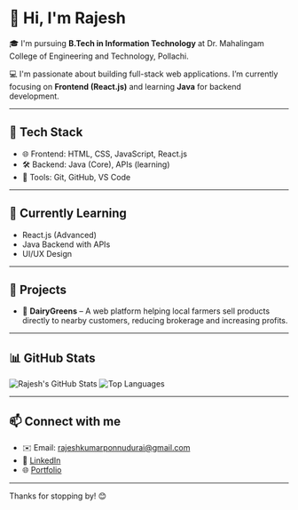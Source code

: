 # 👋 Hi, I'm Rajesh

🎓 I'm pursuing **B.Tech in Information Technology** at Dr. Mahalingam College of Engineering and Technology, Pollachi.

💻 I'm passionate about building full-stack web applications. I’m currently focusing on **Frontend (React.js)** and learning **Java** for backend development.

---

## 🚀 Tech Stack
- 🌐 Frontend: HTML, CSS, JavaScript, React.js
- 🛠️ Backend: Java (Core), APIs (learning)
- 🔧 Tools: Git, GitHub, VS Code

---

## 🌱 Currently Learning
- React.js (Advanced)
- Java Backend with APIs
- UI/UX Design

---

## 🧠 Projects
- 🐄 **DairyGreens** – A web platform helping local farmers sell products directly to nearby customers, reducing brokerage and increasing profits.

---

## 📊 GitHub Stats

![Rajesh's GitHub Stats](https://github-readme-stats.vercel.app/api?username=your-github-username&show_icons=true&theme=radical)
![Top Languages](https://github-readme-stats.vercel.app/api/top-langs/?username=your-github-username&layout=compact&theme=radical)

---

## 📫 Connect with me
- ✉️ Email: rajeshkumarponnudurai@gmail.com
- 💼 [LinkedIn](https://www.linkedin.com/in/rajeshkumar-ponnudurai-rajesh/)
- 🌐 [Portfolio](https://rajeshkumar-ponnudurai.github.io/Portfolio/)

---

Thanks for stopping by! 😊
